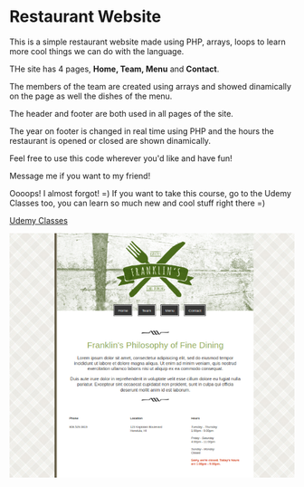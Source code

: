 # Restaurant Website

This is a simple restaurant website made using PHP, arrays, loops to learn more cool things we can do with the language. 

THe site has 4 pages, **Home, Team, Menu** and **Contact**.

The members of the team are created using arrays and showed dinamically on the page as well the dishes of the menu.

The header and footer are both used in all pages of the site.

The year on footer is changed in real time using PHP and the hours the restaurant is opened or closed are shown dinamically.

Feel free to use this code wherever you'd like and have fun!

Message me if you want to my friend!

Oooops! I almost forgot! =) If you want to take this course, go to the Udemy Classes too, you can learn so much new and cool stuff right there =)

[Udemy Classes](https://www.udemy.com/course/code-dynamic-websites/learn/lecture/1297848#overview)

![](/img/1.png)



